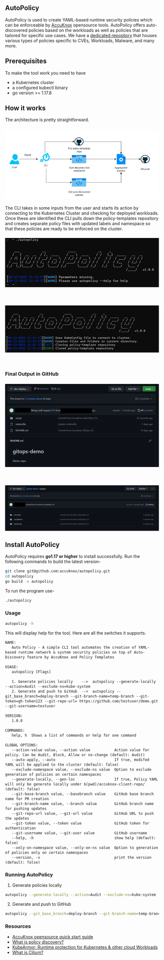 
AutoPolicy
---

AutoPolicy is used to create YAML-based runtime security policies which can be enforceable by [AccuKnox](https://www.accuknox.com/) opensource tools. AutoPolicy offers auto-discovered policies based on the workloads as well as policies that are tailored for specific use cases.
We have a [dedicated repository](https://github.com/kubearmor/policy-templates) that houses various types of policies specific to CVEs, Workloads, Malware, and many more. 


## Prerequisites

To make the tool work you need to have
 - a Kubernetes cluster 
 - a configured kubectl binary 
 - go version >= 1.17.8

## How it works
The architecture is pretty straightforward. 
<h3 align="center">
  <img src="./images/architecture.png" alt="architecture"></a>
</h3>


The CLI takes in some inputs from the user and starts its action by connecting to the Kubernetes Cluster and checking for deployed workloads. Once these are identified the CLI pulls down the policy-templates repository and creates separate policy files with updated labels and namespace so that these policies are ready to be enforced on the cluster.

<h3 align="center">
  <img src="./images/discovery-1.png" alt="output-1"></a>
</h3>

</br>

<h3 align="center">
  <img src="./images/discovery-2.png" alt="output-2"></a>
</h3>

</br>

### Final Output in GitHub

 <h3 align="center">
   <img src="./images/discovery-3.png" alt="output-3"></a>
 </h3>

</br>

 <h3 align="center">
   <img src="./images/discovery-4.png" alt="output-4"></a>
 </h3>

## Install AutoPolicy

AutoPolicy requires  **go1.17 or higher**  to install successfully. Run the following commands to build the latest version-
```sh
git clone git@github.com:accuknox/autopolicy.git
cd autopolicy
go build -o autopolicy
```
To run the program use-
```sh
./autopolicy
```


### Usage

```sh
autopolicy -h
```

This will display help for the tool. Here are all the switches it supports.


```console
NAME:
   Auto Policy - A simple CLI tool automates the creation of YAML-based runtime network & system security policies on top of Auto-Discovery feature by AccuKnox and Policy Templates

USAGE:
   autopolicy [Flags]

   1. Generate policies locally    -->  autopolicy --generate-locally --action=Audit --exclude-ns=kube-system
   2. Generate and push to GitHub  -->  autopolicy --git_base_branch=deploy-branch --git-branch-name=temp-branch --git-token=gh-token123 --git-repo-url= https://github.com/testuser/demo.git --git-username=testuser

VERSION:
   1.0.0

COMMANDS:
   help, h  Shows a list of commands or help for one command

GLOBAL OPTIONS:
   --action-value value, --action value           Action value for policy. Can be Audit, Block, Allow or no-change (default: Audit)
   --auto-apply, --auto                           If true, modifed YAML will be applied to the cluster (default: false)
   --exclude-namespace value, --exclude-ns value  Option to exclude generation of policies on certain namespaces
   --generate-locally, --gen-loc                  If true, Policy YAML will only be generate locally under $(pwd)/accuknox-client-repo/ (default: false)
   --git-base-branch value, --basebranch value    GitHub base branch name for PR creation
   --git-branch-name value, --branch value        GitHub branch name for pushing updates
   --git-repo-url value, --git-url value          GitHub URL to push the updates
   --git-token value, --token value               GitHub token for authentication
   --git-username value, --git-user value         GitHub username
   --help, -h                                     show help (default: false)
   --only-on-namespace value, --only-on-ns value  Option to generation of policies only on certain namespaces
   --version, -v                                  print the version (default: false)
```

### Running AutoPolicy

1. Generate policies locally
```sh
autopolicy --generate-locally --action=Audit --exclude-ns=kube-system
```
2. Generate and push to GitHub 
```sh
autopolicy --git_base_branch=deploy-branch --git-branch-name=temp-branch --git-token=gh-token123 --git-repo-url= https://github.com/testuser/demo.git --git-username=testuser --only-on-ns default
```

### Resources

- [AccuKnox opensource quick start guide](https://help.accuknox.com/open-source/quick_start_guide/) 
- [What is policy discovery?](https://help.accuknox.com/getting-started/policy-discovery/)
- [KubeArmor: Runtime protection for Kubernetes & other cloud Workloads ](https://kubearmor.io/) 
- [What is Cilium?](https://help.accuknox.com/open-source/what-is-cilium/) 

